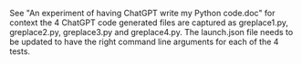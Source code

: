 See "An experiment of having ChatGPT write my Python code.doc" for context
the 4 ChatGPT code generated files are captured as greplace1.py, greplace2.py, greplace3.py and greplace4.py.  The launch.json file needs to be updated to have the right command line arguments for each of the 4 tests.
